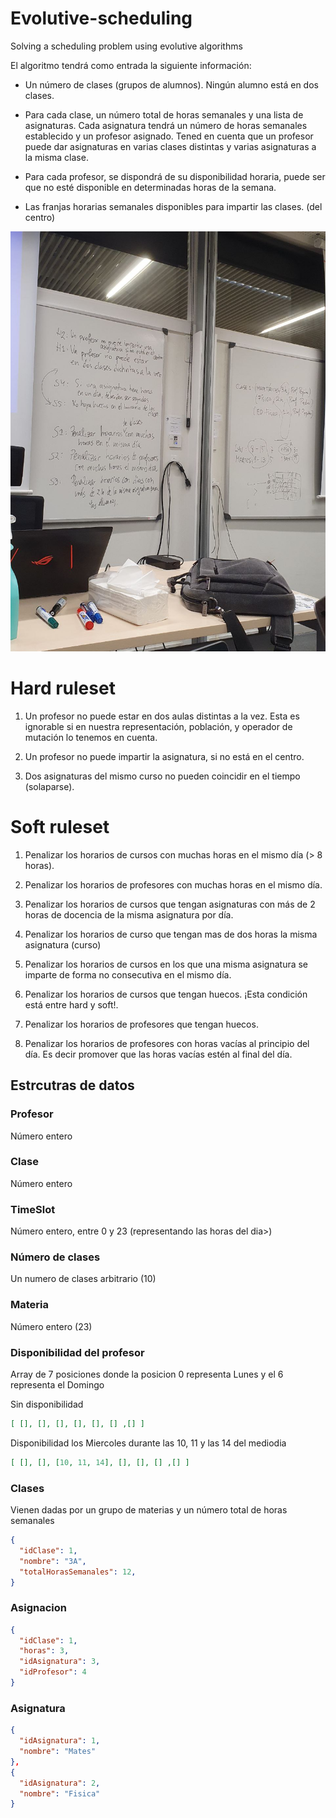 # Evolutive-scheduling

Solving a scheduling problem using evolutive algorithms

El algoritmo tendrá como entrada la siguiente
información:

* Un número de clases (grupos de alumnos). Ningún alumno está en dos clases.

* Para cada clase, un número total de horas semanales y una lista de asignaturas.
Cada asignatura tendrá un número de horas semanales establecido y un profesor
asignado. Tened en cuenta que un profesor puede dar asignaturas en varias
clases distintas y varias asignaturas a la misma clase.

* Para cada profesor, se dispondrá de su disponibilidad horaria, puede ser que no
esté disponible en determinadas horas de la semana.

* Las franjas horarias semanales disponibles para impartir las clases. (del centro)


<img src="class.jpeg">

# Hard ruleset

1. Un profesor no puede estar en dos aulas distintas a la vez. Esta es ignorable si en nuestra representación, población, y operador de mutación lo tenemos en cuenta.

2. Un profesor no puede impartir la asignatura, si no está en el centro.

3. Dos asignaturas del mismo curso no pueden coincidir en el tiempo (solaparse).


# Soft ruleset

1. Penalizar los horarios de cursos con muchas horas en el mismo día (> 8 horas).

2. Penalizar los horarios de profesores con muchas horas en el mismo día.

3. Penalizar los horarios de cursos que tengan asignaturas con más de 2 horas de docencia de la misma asignatura por día.

4. Penalizar los horarios de curso que tengan mas de dos horas la misma asignatura (curso)

5. Penalizar los horarios de cursos en los que una misma asignatura se imparte de forma no consecutiva en el mismo día.

6. Penalizar los horarios de cursos que tengan huecos. ¡Esta condición está entre hard y soft!.

7. Penalizar los horarios de profesores que tengan huecos.

8. Penalizar los horarios de profesores con horas vacías al principio del día. Es decir promover que las horas vacías estén al final del día.



## Estrcutras de datos

### Profesor
Número entero

### Clase
Número entero

### TimeSlot
Número entero, entre 0 y 23 (representando las horas del dia>)


### Número de clases
Un numero de clases arbitrario (10)

### Materia
Número entero (23)

### Disponibilidad del profesor
Array de 7 posiciones donde la posicion 0 representa Lunes y el 6 representa el Domingo

Sin disponibilidad
```json
[ [], [], [], [], [], [] ,[] ]
```

Disponibilidad los Miercoles durante las 10, 11 y las 14 del mediodia
```json
[ [], [], [10, 11, 14], [], [], [] ,[] ]
```

### Clases
Vienen dadas por un grupo de materias y un número total de horas semanales
```json
{
  "idClase": 1,
  "nombre": "3A",
  "totalHorasSemanales": 12,
}
``` 
### Asignacion
```json
{
  "idClase": 1,
  "horas": 3,
  "idAsignatura": 3,
  "idProfesor": 4
}
``` 
### Asignatura
```json
{
  "idAsignatura": 1,
  "nombre": "Mates"
},
{
  "idAsignatura": 2,
  "nombre": "Fisica"
}
```
